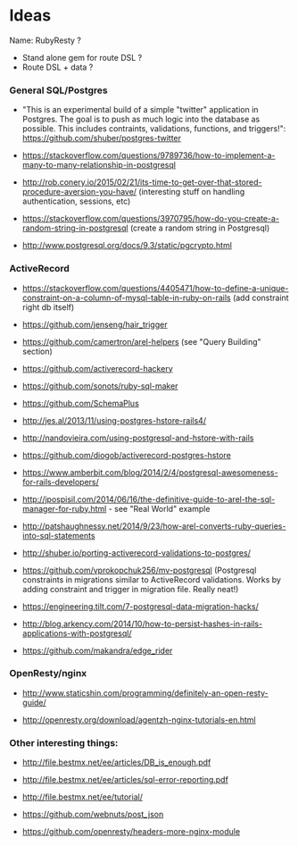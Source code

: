 Ideas
===========

Name: RubyResty ?

- Stand alone gem for route DSL ?
- Route DSL + data ?

### General SQL/Postgres

- "This is an experimental build of a simple "twitter" application in Postgres. The goal is to push as much logic into the database as possible. This includes contraints, validations, functions, and triggers!": https://github.com/shuber/postgres-twitter

- https://stackoverflow.com/questions/9789736/how-to-implement-a-many-to-many-relationship-in-postgresql

- http://rob.conery.io/2015/02/21/its-time-to-get-over-that-stored-procedure-aversion-you-have/ (interesting stuff on handling authentication, sessions, etc)

- https://stackoverflow.com/questions/3970795/how-do-you-create-a-random-string-in-postgresql (create a random string in Postgresql)

- http://www.postgresql.org/docs/9.3/static/pgcrypto.html

### ActiveRecord

- https://stackoverflow.com/questions/4405471/how-to-define-a-unique-constraint-on-a-column-of-mysql-table-in-ruby-on-rails (add constraint right db itself)

- https://github.com/jenseng/hair_trigger

- https://github.com/camertron/arel-helpers (see "Query Building" section)

- https://github.com/activerecord-hackery

- https://github.com/sonots/ruby-sql-maker

- https://github.com/SchemaPlus

- http://jes.al/2013/11/using-postgres-hstore-rails4/

- http://nandovieira.com/using-postgresql-and-hstore-with-rails

- https://github.com/diogob/activerecord-postgres-hstore

- https://www.amberbit.com/blog/2014/2/4/postgresql-awesomeness-for-rails-developers/

- http://jpospisil.com/2014/06/16/the-definitive-guide-to-arel-the-sql-manager-for-ruby.html - see "Real World" example

- http://patshaughnessy.net/2014/9/23/how-arel-converts-ruby-queries-into-sql-statements

- http://shuber.io/porting-activerecord-validations-to-postgres/

- https://github.com/vprokopchuk256/mv-postgresql (Postgresql constraints in migrations similar to ActiveRecord validations. Works by adding constraint and trigger in migration file. Really neat!)

- https://engineering.tilt.com/7-postgresql-data-migration-hacks/

- http://blog.arkency.com/2014/10/how-to-persist-hashes-in-rails-applications-with-postgresql/

- https://github.com/makandra/edge_rider

### OpenResty/nginx

- http://www.staticshin.com/programming/definitely-an-open-resty-guide/

- http://openresty.org/download/agentzh-nginx-tutorials-en.html

### Other interesting things:

- http://file.bestmx.net/ee/articles/DB_is_enough.pdf

- http://file.bestmx.net/ee/articles/sql-error-reporting.pdf

- http://file.bestmx.net/ee/tutorial/

- https://github.com/webnuts/post_json

- https://github.com/openresty/headers-more-nginx-module

